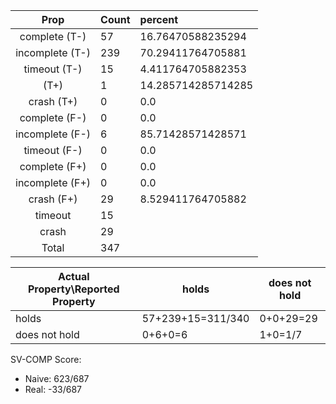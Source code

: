 
| Prop | Count | percent |
|:----:|:------|:--|
|complete   (T-)|57| 16.76470588235294 |
|incomplete (T-)|239|70.29411764705881 |
|timeout    (T-)|15|4.411764705882353 |
|           (T+)|1|14.285714285714285 |
|crash      (T+)|0|0.0 |
|complete   (F-)|0|0.0 |
|incomplete (F-)|6|85.71428571428571 |
|timeout    (F-)|0|0.0 |
|complete   (F+)|0|0.0 |
|incomplete (F+)|0|0.0 |
|crash      (F+)|29|8.529411764705882 |
|timeout        |15| |
|crash          |29| |
|Total          |347| |

| Actual Property\Reported Property | holds | does not hold |
|------------------------------------|-------|---------------|
| holds | 57+239+15=311/340 | 0+0+29=29 |
| does not hold | 0+6+0=6 | 1+0=1/7 |

SV-COMP Score:

* Naive: 623/687
* Real: -33/687

